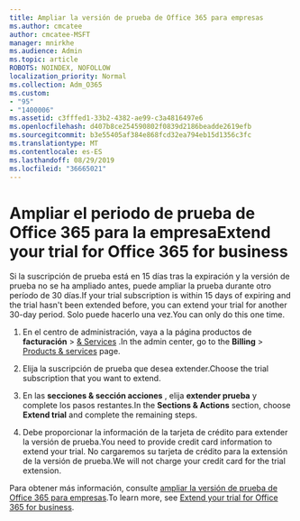 ```yaml
---
title: Ampliar la versión de prueba de Office 365 para empresas
ms.author: cmcatee
author: cmcatee-MSFT
manager: mnirkhe
ms.audience: Admin
ms.topic: article
ROBOTS: NOINDEX, NOFOLLOW
localization_priority: Normal
ms.collection: Adm_O365
ms.custom:
- "95"
- "1400006"
ms.assetid: c3fffed1-33b2-4382-ae99-c3a4816497e6
ms.openlocfilehash: d407b8ce254590802f0839d2186beadde2619efb
ms.sourcegitcommit: b3e55405af384e868fcd32ea794eb15d1356c3fc
ms.translationtype: MT
ms.contentlocale: es-ES
ms.lasthandoff: 08/29/2019
ms.locfileid: "36665021"
---
```

# <a name="extend-your-trial-for-office-365-for-business"></a><span data-ttu-id="1613f-102">Ampliar el periodo de prueba de Office 365 para la empresa</span><span class="sxs-lookup"><span data-stu-id="1613f-102">Extend your trial for Office 365 for business</span></span>

<span data-ttu-id="1613f-103">Si la suscripción de prueba está en 15 días tras la expiración y la versión de prueba no se ha ampliado antes, puede ampliar la prueba durante otro período de 30 días.</span><span class="sxs-lookup"><span data-stu-id="1613f-103">If your trial subscription is within 15 days of expiring and the trial hasn't been extended before, you can extend your trial for another 30-day period.</span></span> <span data-ttu-id="1613f-104">Solo puede hacerlo una vez.</span><span class="sxs-lookup"><span data-stu-id="1613f-104">You can only do this one time.</span></span>
  
1. <span data-ttu-id="1613f-105">En el centro de administración, vaya a la página productos de **facturación** \> [& Services](https://go.microsoft.com/fwlink/p/?linkid=842054) .</span><span class="sxs-lookup"><span data-stu-id="1613f-105">In the admin center, go to the **Billing** \> [Products & services](https://go.microsoft.com/fwlink/p/?linkid=842054) page.</span></span>

2. <span data-ttu-id="1613f-106">Elija la suscripción de prueba que desea extender.</span><span class="sxs-lookup"><span data-stu-id="1613f-106">Choose the trial subscription that you want to extend.</span></span>

3. <span data-ttu-id="1613f-107">En las **secciones & sección acciones** , elija **extender prueba** y complete los pasos restantes.</span><span class="sxs-lookup"><span data-stu-id="1613f-107">In the **Sections & Actions** section, choose **Extend trial** and complete the remaining steps.</span></span>

4. <span data-ttu-id="1613f-108">Debe proporcionar la información de la tarjeta de crédito para extender la versión de prueba.</span><span class="sxs-lookup"><span data-stu-id="1613f-108">You need to provide credit card information to extend your trial.</span></span> <span data-ttu-id="1613f-109">No cargaremos su tarjeta de crédito para la extensión de la versión de prueba.</span><span class="sxs-lookup"><span data-stu-id="1613f-109">We will not charge your credit card for the trial extension.</span></span>

<span data-ttu-id="1613f-110">Para obtener más información, consulte [ampliar la versión de prueba de Office 365 para empresas](https://docs.microsoft.com/office365/admin/subscriptions-and-billing/extend-your-trial).</span><span class="sxs-lookup"><span data-stu-id="1613f-110">To learn more, see [Extend your trial for Office 365 for business](https://docs.microsoft.com/office365/admin/subscriptions-and-billing/extend-your-trial).</span></span>